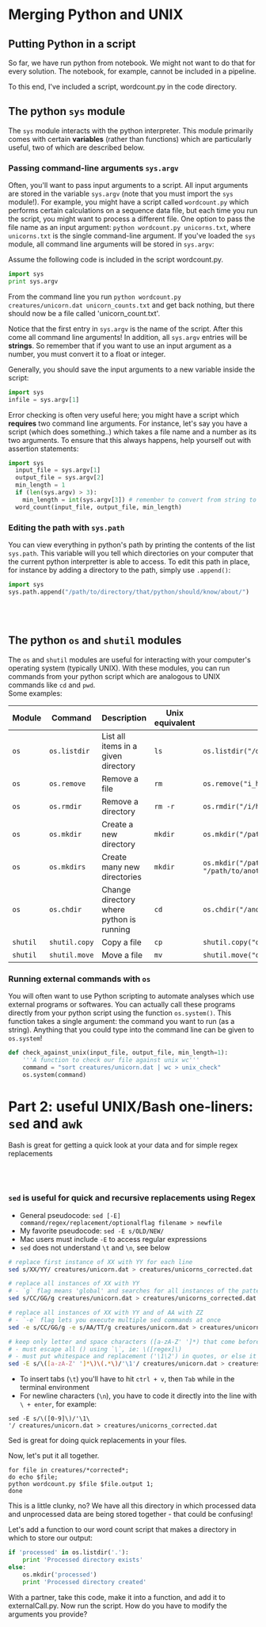 # Merging Python and UNIX

## Putting Python in a script

So far, we have run python from notebook. We might not want to do that for every solution. The notebook, for example, cannot be included in a pipeline.

To this end, I've included a script, wordcount.py in the code directory. 


## The python `sys` module

The `sys` module interacts with the python interpreter. This module primarily comes with certain **variables** (rather than functions) which are particularly useful, two of which are described below.

### Passing command-line arguments `sys.argv`
Often, you'll want to pass input arguments to a script. All input arguments are stored in the variable `sys.argv` (note that you must import the `sys` module!). For example, you might have a script called `wordcount.py` which performs certain calculations on a sequence data file, but each time you run the script, you might want to process a different file. One option to pass the file name as an input argument: `python wordcount.py unicorns.txt`, where `unicorns.txt` is the single command-line argument. If you've loaded the `sys` module, all command line arguments will be stored in `sys.argv`:

Assume the following code is included in the script wordcount.py. 
```python
import sys
print sys.argv
```
From the command line you run `python wordcount.py creatures/unicorn.dat unicorn_counts.txt` and get back nothing, but there should now be a file called 'unicorn_count.txt'.


Notice that the first entry in `sys.argv` is the name of the script. After this come all command line arguments! In addition, all `sys.argv` entries will be **strings**. So remember that if you want to use an input argument as a number, you must convert it to a float or integer.

Generally, you should save the input arguments to a new variable inside the script:
```python
import sys
infile = sys.argv[1]
```

Error checking is often very useful here; you might have a script which **requires** two command line arguments. For instance, let's say you have a script (which does something..) which takes a file name and a number as its two arguments. To ensure that this always happens, help yourself out with assertion statements:

```python
import sys
  input_file = sys.argv[1]
  output_file = sys.argv[2]
  min_length = 1
  if (len(sys.argv) > 3):
    min_length = int(sys.argv[3]) # remember to convert from string to int, as needed!
  word_count(input_file, output_file, min_length) 
```


### Editing the path with `sys.path`

You can view everything in python's path by printing the contents of the list `sys.path`. This variable will you tell which directories on your computer that the current python interpretter is able to access. To edit this path in place, for instance by adding a directory to the path, simply use `.append()`:
```python
import sys
sys.path.append("/path/to/directory/that/python/should/know/about/")
```

<br><br>
## The python `os` and `shutil` modules

The `os` and `shutil` modules are useful for interacting with your computer's operating system (typically UNIX). With these modules, you can run commands from your python script which are analogous to UNIX commands like `cd` and `pwd`. 
<br>Some examples:

Module | Command  |  Description | Unix equivalent | Example
-------|----------|--------------|-----------------|--------
`os` | `os.listdir`| List all items in a given directory | `ls` | `os.listdir("/directory/of/interest/")`
`os` | `os.remove` | Remove a file | `rm` | `os.remove("i_hate_this_file.txt")`
`os` | `os.rmdir` | Remove a directory | `rm -r`| `os.rmdir("/i/hate/this/directory/")`
`os` | `os.mkdir`  | Create a new directory | `mkdir` |`os.mkdir("/path/to/brand/new/directory/")`
`os` | `os.mkdirs`  | Create many new directories | `mkdir`|`os.mkdir("/path/to/a/brand/new/directory/", "/path/to/another/brand/new/directory/")`
`os` | `os.chdir`  | Change directory where python is running | `cd` | `os.chdir("/another/directory/where/i/want/to/be/")`
`shutil` | `shutil.copy` | Copy a file | `cp` | `shutil.copy("old_file.txt", "new_file.txt")`
`shutil` | `shutil.move` | Move a file | `mv` | `shutil.move("old_file.txt", "new_file.txt")`


### Running external commands with `os`

You will often want to use Python scripting to automate analyses which use external programs or softwares. You can actually call these programs directly from your python script using the function `os.system()`. This function takes a single argument: the command you want to run (as a string). Anything that you could type into the command line can be given to `os.system`!

```python
def check_against_unix(input_file, output_file, min_length=1):
	'''A function to check our file against unix wc'''
	command = "sort creatures/unicorn.dat | wc > unix_check"
	os.system(command)	
```

# Part 2: useful UNIX/Bash one-liners: `sed`  and `awk`

Bash is great for getting a quick look at your data and for simple regex replacements

<br><br>
### `sed` is useful for quick and recursive replacements using Regex

* General pseudocode: `sed [-E] command/regex/replacement/optionalflag filename > newfile`
* My favorite pseudocode: `sed -E s/OLD/NEW/`
* Mac users must include `-E` to access regular expressions
* `sed` does not understand `\t` and `\n`, see below

```bash
# replace first instance of XX with YY for each line
sed s/XX/YY/ creatures/unicorn.dat > creatures/unicorns_corrected.dat
```

```bash
# replace all instances of XX with YY 
# - `g` flag means 'global' and searches for all instances of the pattern
sed s/CC/GG/g creatures/unicorn.dat > creatures/unicorns_corrected.dat
```

```bash
# replace all instances of XX with YY and of AA with ZZ
# - `-e` flag lets you execute multiple sed commands at once
sed -e s/CC/GG/g -e s/AA/TT/g creatures/unicorn.dat > creatures/unicorns_corrected.dat
```

```bash
# keep only letter and space characters ([a-zA-Z' ']*) that come before a different type of character in each line
# - must escape all () using `\`, ie: \([regex]\)
# - must put whitespace and replacement ('\1\2') in quotes, or else it is interpreted as a separate command
sed -E s/\([a-zA-Z' ']*\)\(.*\)/'\1'/ creatures/unicorn.dat > creatures/unicorns_corrected.dat
```

* To insert tabs (`\t`) you'll have to hit `ctrl + v`, then `Tab` while in the terminal environment
* For newline characters (`\n`), you have to code it directly into the line with `\ + enter`, for example:

```
sed -E s/\([0-9]\)/'\1\
'/ creatures/unicorn.dat > creatures/unicorns_corrected.dat
```

Sed is great for doing quick replacements in your files.

Now, let's put it all together. 

```UNIX
for file in creatures/*corrected*; 
do echo $file; 
python wordcount.py $file $file.output 1; 
done
```

This is a little clunky, no? We have all this directory in which processed data and unprocessed data are being stored together - that could be confusing!

Let's add a function to our word count script that makes a directory in which to store our output:

```python
if 'processed' in os.listdir('.'):
    print 'Processed directory exists'
else:
    os.mkdir('processed')
    print 'Processed directory created'   
```

With a partner, take this code, make it into a function, and add it to externalCall.py. Now run the script. How do you have to modify the arguments you provide?

